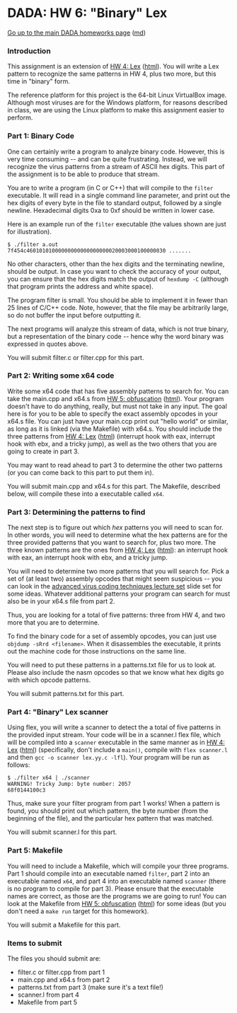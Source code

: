 DADA: HW 6: "Binary" Lex
========================

[Go up to the main DADA homeworks page](index.html) ([md](index.md))


### Introduction

This assignment is an extension of [HW 4: Lex](hw4-lex.md) ([html](hw4-lex.html)).  You will write a Lex pattern to recognize the same patterns in HW 4, plus two more, but this time in "binary" form.

The reference platform for this project is the 64-bit Linux VirtualBox image.  Although most viruses are for the Windows platform, for reasons described in class, we are using the Linux platform to make this assignment easier to perform.


### Part 1: Binary Code

One can certainly write a program to analyze binary code.  However, this is very time consuming -- and can be quite frustrating.  Instead, we will recognize the virus patterns from a stream of ASCII hex digits.  This part of the assignment is to be able to produce that stream.

You are to write a program (in C or C++) that will compile to the `filter` executable.  It will read in a single command line parameter, and print out the hex digits of every byte in the file to standard output, followed by a single newline.  Hexadecimal digits 0xa to 0xf should be written in lower case.

Here is an example run of the `filter` executable (the values shown are just for illustration).

```
$ ./filter a.out
7f454c46010101000000000000000000020003000100000030 .......
```

No other characters, other than the hex digits and the terminating newline, should be output.  In case you want to check the accuracy of your output, you can ensure that the hex digits match the output of `hexdump -C` (although that program prints the address and white space).

The program filter is small. You should be able to implement it in fewer than 25 lines of C/C++ code.  Note, however, that the file may be arbitrarily large, so do not buffer the input before outputting it.

The next programs will analyze this stream of data, which is not true binary, but a representation of the binary code -- hence why the word binary was expressed in quotes above.

You will submit filter.c or filter.cpp for this part.


### Part 2: Writing some x64 code

Write some x64 code that has five assembly patterns to search for.  You can take the main.cpp and x64.s from [HW 5: obfuscation](hw5-obfuscation.md) ([html](hw5-obfuscation.html)).  Your program doesn't have to do anything, really, but must not take in any input.  The goal here is for you to be able to specify the exact assembly opcodes in your x64.s file.  You can just have your main.ccp print out "hello world" or similar, as long as it is linked (via the Makefile) with x64.s.  You should include the three patterns from [HW 4: Lex](hw4-lex.md) ([html](hw4-lex.html)) (interrupt hook with eax, interrupt hook with ebx, and a tricky jump), as well as the two others that you are going to create in part 3.

You may want to read ahead to part 3 to determine the other two patterns (or you can come back to this part to put them in).

You will submit main.cpp and x64.s for this part.  The Makefile, described below, will compile these into a executable called `x64`.


### Part 3: Determining the patterns to find

The next step is to figure out which *hex* patterns you will need to scan for.  In other words, you will need to determine what the hex patterns are for the three provided patterns that you want to search for, plus two more.  The three known patterns are the ones from [HW 4: Lex](hw4-lex.md) ([html](hw4-lex.html)): an interrupt hook with eax, an interrupt hook with ebx, and a tricky jump.

You will need to determine two more patterns that you will search for.  Pick a set of (at least two) assembly opcodes that might seem suspicious -- you can look in the [advanced virus coding techniques lecture set](../slides/09-adv-code-tech.html#/) slide set for some ideas.  Whatever additional patterns your program can search for must also be in your x64.s file from part 2.

Thus, you are looking for a total of five patterns: three from HW 4, and two more that you are to determine.

To find the binary code for a set of assembly opcodes, you can just use `objdump -sRrd <filename>`.  When it disassembles the executable, it prints out the machine code for those instructions on the same line.

You will need to put these patterns in a patterns.txt file for us to look at.  Please also include the nasm opcodes so that we know what hex digits go with which opcode patterns.

You will submit patterns.txt for this part.


### Part 4: "Binary" Lex scanner

Using flex, you will write a scanner to detect the a total of five patterns in the provided input stream.  Your code will be in a scanner.l flex file, which will be compiled into a `scanner` executable in the same manner as in [HW 4: Lex](hw4-lex.md) ([html](hw4-lex.html)) (specifically, don't include a `main()`, compile with `flex scanner.l` and then `gcc -o scanner lex.yy.c -lfl`).  Your program will be run as follows:

```
$ ./filter x64 | ./scanner
WARNING! Tricky Jump: byte number: 2057
68f0144100c3
```

Thus, make sure your filter program from part 1 works!  When a pattern is found, you should print out which pattern, the byte number (from the beginning of the file), and the particular hex pattern that was matched.

You will submit scanner.l for this part.


### Part 5: Makefile

You will need to include a Makefile, which will compile your three programs.  Part 1 should compile into an executable named `filter`, part 2 into an executable named `x64`, and part 4 into an executable named `scanner` (there is no program to compile for part 3).  Please ensure that the executable names are correct, as those are the programs we are going to run!  You can look at the Makefile from [HW 5: obfuscation](hw5-obfuscation.md) ([html](hw5-obfuscation.html)) for some ideas (but you don't need a `make run` target for this homework).

You will submit a Makefile for this part.


### Items to submit

The files you should submit are:

- filter.c or filter.cpp from part 1
- main.cpp and x64.s from part 2
- patterns.txt from part 3 (make sure it's a text file!)
- scanner.l from part 4
- Makefile from part 5
